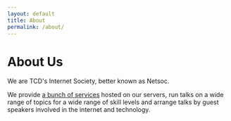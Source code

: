 ```yaml
---
layout: default
title: About
permalink: /about/
---
```

# About Us

We are TCD's Internet Society, better known as Netsoc.

We provide [a bunch of services](/services) hosted on our servers,
run talks on a wide range of topics for a wide range of skill levels
and arrange talks by guest speakers involved in the internet and technology.
